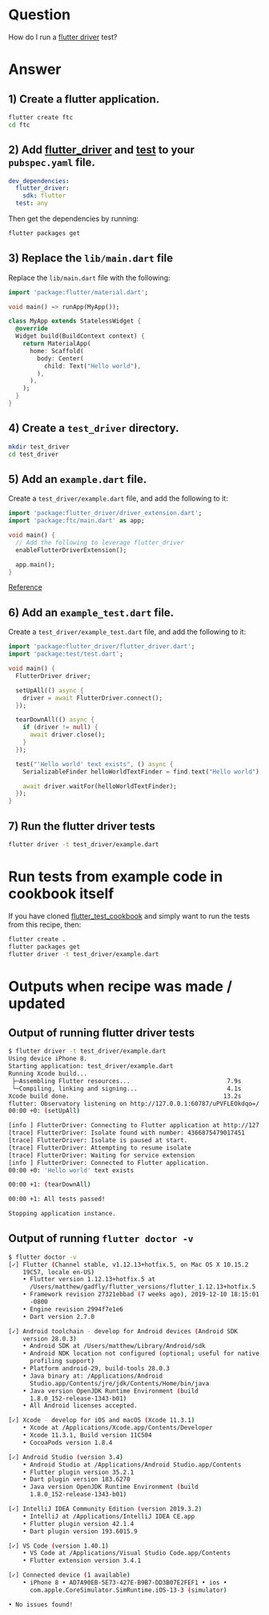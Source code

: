 # Question

How do I run a [flutter driver](https://api.flutter.dev/flutter/flutter_driver/flutter_driver-library.html) test?

# Answer

## 1) Create a flutter application.

```sh
flutter create ftc
cd ftc
```

## 2) Add [flutter_driver](https://api.flutter.dev/flutter/flutter_driver/flutter_driver-library.html) and [test](https://pub.dev/packages/test) to your `pubspec.yaml` file.

```yaml
dev_dependencies:
  flutter_driver:
    sdk: flutter
  test: any
```

Then get the dependencies by running:

```sh
flutter packages get
```

## 3) Replace the `lib/main.dart` file

Replace the `lib/main.dart` file with the following:

```dart
import 'package:flutter/material.dart';

void main() => runApp(MyApp());

class MyApp extends StatelessWidget {
  @override
  Widget build(BuildContext context) {
    return MaterialApp(
      home: Scaffold(
        body: Center(
          child: Text("Hello world"),
        ),
      ),
    );
  }
}
```

## 4) Create a `test_driver` directory.

```sh
mkdir test_driver
cd test_driver
```

## 5) Add an `example.dart` file.

Create a `test_driver/example.dart` file, and add the following to it:

```dart
import 'package:flutter_driver/driver_extension.dart';
import 'package:ftc/main.dart' as app;

void main() {
  // Add the following to leverage flutter_driver
  enableFlutterDriverExtension();

  app.main();
}
```

[Reference](https://flutter.dev/docs/cookbook/testing/integration/introduction#4-instrument-the-app)

## 6) Add an `example_test.dart` file.

Create a `test_driver/example_test.dart` file, and add the following to it:

```dart
import 'package:flutter_driver/flutter_driver.dart';
import 'package:test/test.dart';

void main() {
  FlutterDriver driver;

  setUpAll(() async {
    driver = await FlutterDriver.connect();
  });

  tearDownAll(() async {
    if (driver != null) {
      await driver.close();
    }
  });

  test("'Hello world' text exists", () async {
    SerializableFinder helloWorldTextFinder = find.text("Hello world");

    await driver.waitFor(helloWorldTextFinder);
  });
}
```

## 7) Run the flutter driver tests

```sh
flutter driver -t test_driver/example.dart
```

# Run tests from example code in cookbook itself

If you have cloned [flutter_test_cookbook](https://github.com/gadfly361/flutter_test_cookbook/tree/master) and simply want to run the tests from this recipe, then:

```sh
flutter create .
flutter packages get
flutter driver -t test_driver/example.dart
```

# Outputs when recipe was made / updated

## Output of running flutter driver tests

```sh
$ flutter driver -t test_driver/example.dart 
Using device iPhone 8.
Starting application: test_driver/example.dart
Running Xcode build...                                                  
 ├─Assembling Flutter resources...                           7.9s
 └─Compiling, linking and signing...                         4.1s
Xcode build done.                                           13.2s
flutter: Observatory listening on http://127.0.0.1:60787/uPVFLEOkdqo=/
00:00 +0: (setUpAll)

[info ] FlutterDriver: Connecting to Flutter application at http://127.0.0.1:60787/uPVFLEOkdqo=/
[trace] FlutterDriver: Isolate found with number: 4366875479017451
[trace] FlutterDriver: Isolate is paused at start.
[trace] FlutterDriver: Attempting to resume isolate
[trace] FlutterDriver: Waiting for service extension
[info ] FlutterDriver: Connected to Flutter application.
00:00 +0: 'Hello world' text exists

00:00 +1: (tearDownAll)

00:00 +1: All tests passed!

Stopping application instance.
```

## Output of running `flutter doctor -v`

```sh
$ flutter doctor -v
[✓] Flutter (Channel stable, v1.12.13+hotfix.5, on Mac OS X 10.15.2
    19C57, locale en-US)
    • Flutter version 1.12.13+hotfix.5 at
      /Users/matthew/gadfly/flutter_versions/flutter_1.12.13+hotfix.5
    • Framework revision 27321ebbad (7 weeks ago), 2019-12-10 18:15:01
      -0800
    • Engine revision 2994f7e1e6
    • Dart version 2.7.0

[✓] Android toolchain - develop for Android devices (Android SDK
    version 28.0.3)
    • Android SDK at /Users/matthew/Library/Android/sdk
    • Android NDK location not configured (optional; useful for native
      profiling support)
    • Platform android-29, build-tools 28.0.3
    • Java binary at: /Applications/Android
      Studio.app/Contents/jre/jdk/Contents/Home/bin/java
    • Java version OpenJDK Runtime Environment (build
      1.8.0_152-release-1343-b01)
    • All Android licenses accepted.

[✓] Xcode - develop for iOS and macOS (Xcode 11.3.1)
    • Xcode at /Applications/Xcode.app/Contents/Developer
    • Xcode 11.3.1, Build version 11C504
    • CocoaPods version 1.8.4

[✓] Android Studio (version 3.4)
    • Android Studio at /Applications/Android Studio.app/Contents
    • Flutter plugin version 35.2.1
    • Dart plugin version 183.6270
    • Java version OpenJDK Runtime Environment (build
      1.8.0_152-release-1343-b01)

[✓] IntelliJ IDEA Community Edition (version 2019.3.2)
    • IntelliJ at /Applications/IntelliJ IDEA CE.app
    • Flutter plugin version 42.1.4
    • Dart plugin version 193.6015.9

[✓] VS Code (version 1.40.1)
    • VS Code at /Applications/Visual Studio Code.app/Contents
    • Flutter extension version 3.4.1

[✓] Connected device (1 available)
    • iPhone 8 • AD7A90EB-5E73-427E-B9B7-DD3B07E2FEF1 • ios •
      com.apple.CoreSimulator.SimRuntime.iOS-13-3 (simulator)

• No issues found!
```
